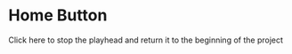 <!--Home Button-->

# Home Button

Click here to stop the playhead and return it to the beginning of the project
